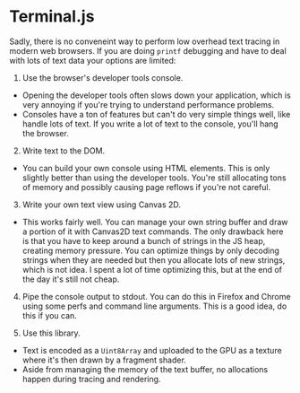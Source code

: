 # Terminal.js

Sadly, there is no conveneint way to perform low overhead text tracing in modern web browsers.
If you are doing `printf` debugging and have to deal with lots of text data your options are limited:

1. Use the browser's developer tools console.
  * Opening the developer tools often slows down your application, which is very annoying if you're trying to understand performance problems.
  * Consoles have a ton of features but can't do very simple things well, like handle lots of text. If you write a lot of text to the console, you'll hang the browser.

2. Write text to the DOM.
  * You can build your own console using HTML elements. This is only slightly better than using the developer tools.
  You're still allocating tons of memory and possibly causing page reflows if you're not careful.

3. Write your own text view using Canvas 2D.
  * This works fairly well. You can manage your own string buffer and draw a portion of it with Canvas2D text commands.
  The only drawback here is that you have to keep around a bunch of strings in the JS heap, creating memory pressure.
  You can optimize things by only decoding strings when they are needed but then you allocate lots of new strings, which is not idea.
  I spent a lot of time optimizing this, but at the end of the day it's still not cheap.

4. Pipe the console output to stdout. You can do this in Firefox and Chrome using some perfs and command line arguments. This is a good idea, do this if you can.

5. Use this library.
  * Text is encoded as a `Uint8Array` and uploaded to the GPU as a texture where it's then drawn by a fragment shader.
  * Aside from managing the memory of the text buffer, no allocations happen during tracing and rendering.

